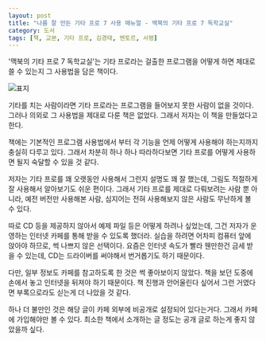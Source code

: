 ```yaml
---
layout: post
title: "나름 잘 만든 기타 프로 7 사용 매뉴얼 - 맥북의 기타 프로 7 독학교실"
category: 도서
tags: [책, 교본, 기타 프로, 김경태, 멘토르, 서평]
---
```


'맥북의 기타 프로 7 독학교실'는
기타 프로라는 걸출한 프로그램을
어떻게 하면 제대로 쓸 수 있는지 그 사용법을 담은 책이다.

![표지](https://lh3.googleusercontent.com/VGZeiYMYTz2QnoYmTiH_582uKonwdD781MlO_rbg_6issIrjhK3-uIq71R5X7eKmYVqgdVvJL4sqgg=s480)

기타를 치는 사람이라면 기타 프로라는 프로그램을 들어보지 못한 사람이 없을 것이다.
그러나 의외로 그 사용법을 제대로 다룬 책은 없었다.
그래서 저자는 이 책을 만들었다고 한다.

책에는 기본적인 프로그램 사용법에서 부터
각 기능을 언제 어떻게 사용해야 하는지까지 충실히 다루고 있다.
그래서 차분히 하나 하나 따라하다보면
기타 프로를 어떻게 사용하면 될지 숙달할 수 있을 것 같다.

저자는 기타 프로를 꽤 오랫동안 사용해서 그런지 설명도 꽤 잘 했는데,
그림도 적절하게 잘 사용해서 알아보기도 쉬운 편이다.
그래서 기타 프로를 제대로 다뤄보려는 사람 뿐 아니라,
예전 버전만 사용해본 사람,
심지어는 전혀 사용해보지 않은 사람도 무난하게 볼 수 있다.

따로 CD 등을 제공하지 않아서 예제 파일 등은 어떻게 하려나 싶었는데,
그건 저자가 운영하는 인터넷 카페를 통해 받을 수 있도록 했더라.
실습을 하려면 어차피 컴퓨터 앞에 앉아야 하므로,
썩 나쁘지 않은 선택이다.
요즘은 인터넷 속도가 빨라 웬만한건 금세 받을 수 있는데,
CD는 드라이버를 써야해서 번거롭기도 하기 때문이다.

다만, 일부 정보도 카페를 참고하도록 한 것은 썩 좋아보이지 않았다.
책을 보던 도중에 손에서 놓고 인터넷을 뒤져야 하기 때문이다.
책 진행과 안어울린다 싶어서 그런 거였다면 부록으로라도 싣는게 더 나았을 것 같다.

하나 더 불만인 것은 해당 글이 카페 외부에 비공개로 설정되어 있다는거다.
그래서 카페에 가입해야만 볼 수 있다.
최소한 책에서 소개하는 글 정도는 공개 글로 하는게 좋지 않았을까 싶다.
